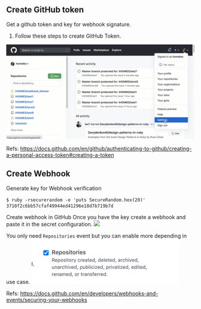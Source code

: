 ## Create GitHub token
Get a github token and key for webhook signature.
1. Follow these steps to create GitHub Token.

![](images/generate_token.gif)

Refs: https://docs.github.com/en/github/authenticating-to-github/creating-a-personal-access-token#creating-a-token


## Create Webhook

Generate key for Webhook verification
```
$ ruby -rsecurerandom -e 'puts SecureRandom.hex(20)'
3710f2c6bb57cfaf49944ed41296e18d7b719b7d
```

Create webhook in GitHub
Once you have the key create a webhook and paste it in the secret configuration.
![](images/create_webhook.gif)

You only need `Repositories` event but you can enable more depending in use case.
![](images/webhook_config.png)

Refs: https://docs.github.com/en/developers/webhooks-and-events/securing-your-webhooks

